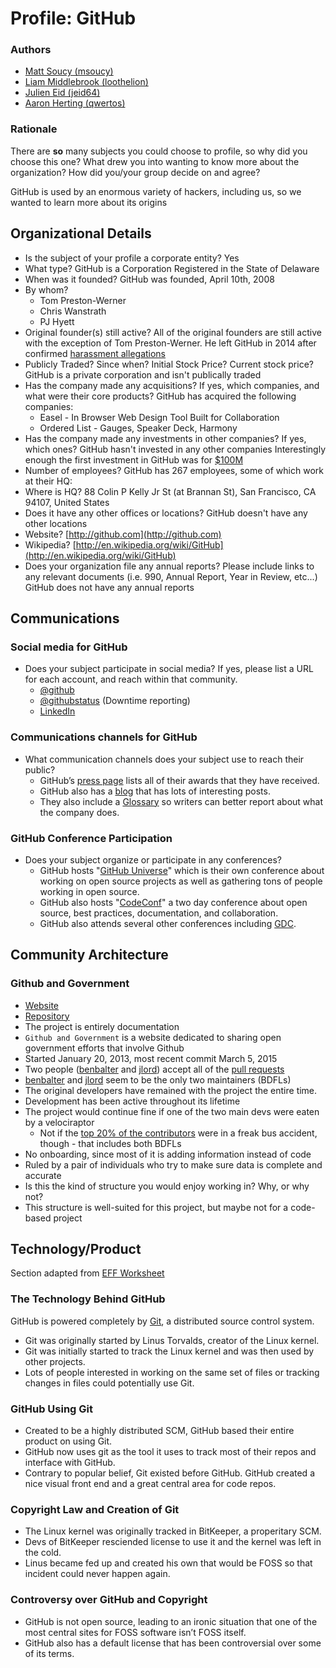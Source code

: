 Profile: GitHub
===============

### Authors
- [Matt Soucy (msoucy)](mailto:msoucy@csh.rit.edu)
- [Liam Middlebrook (loothelion)](mailto:liammiddlebrook@gmail.com)
- [Julien Eid (jeid64)](<mailto:jeid@csh.rit.edu>)
- [Aaron Herting (qwertos)](<mailto:adh2380@rit.edu>)

### Rationale

There are **so** many subjects you could choose to profile, so why did you choose this one?
What drew you into wanting to know more about the organization?
How did you/your group decide on and agree?

GitHub is used by an enormous variety of hackers, including us, so we wanted to learn more about its origins

## Organizational Details

- Is the subject of your profile a corporate entity?
	Yes
- What type?
	GitHub is a Corporation Registered in the State of Delaware
- When was it founded?
	GitHub was founded, April 10th, 2008
- By whom?
    * Tom Preston-Werner
    * Chris Wanstrath
    * PJ Hyett
- Original founder(s) still active?
	All of the original founders are still active with the exception of Tom Preston-Werner.
    He left GitHub in 2014 after confirmed [harassment allegations]
- Publicly Traded? Since when? Initial Stock Price? Current stock price?
	GitHub is a private corporation and isn't publically traded
- Has the company made any acquisitions? If yes, which companies, and what were their core products?
	GitHub has acquired the following companies:
     * Easel - In Browser Web Design Tool Built for Collaboration
     * Ordered List - Gauges, Speaker Deck, Harmony
- Has the company made any investments in other companies? If yes, which ones?
	GitHub hasn't invested in any other companies
	Interestingly enough the first investment in GitHub was for [$100M]
- Number of employees?
	GitHub has 267 employees, some of which work at their HQ:
- Where is HQ?
    88 Colin P Kelly Jr St (at Brannan St), San Francisco, CA 94107, United States
- Does it have any other offices or locations?
	GitHub doesn't have any other locations
- Website?
	[http://github.com](http://github.com)
- Wikipedia?
	[http://en.wikipedia.org/wiki/GitHub](http://en.wikipedia.org/wiki/GitHub)
- Does your organization file any annual reports? Please include links to any relevant documents (i.e. 990, Annual Report, Year in Review, etc...)
	GitHub does not have any annual reports

[harassment allegations]: http://bits.blogs.nytimes.com/2014/04/21/github-founder-resigns-after-investigation/
[$100M]: http://go.bloomberg.com/tech-deals/2012-07-09-github-takes-100m-in-largest-investment-by-andreessen-horowitz/

## Communications

### Social media for GitHub

- Does your subject participate in social media? If yes, please list a URL for each account, and reach within that community.
	- [@github](https://twitter.com/github)
	- [@githubstatus](https://twitter.com/githubstatus) (Downtime reporting)
	- [LinkedIn](https://www.linkedin.com/company/github)

### Communications channels for GitHub

- What communication channels does your subject use to reach their public?
	- GitHub’s [press page][] lists all of their awards that they have received.
	- GitHub also has a [blog][] that has lots of interesting posts.
	- They also include a [Glossary][] so writers can better report about what the company does.

[press page]: https://github.com/about/press
[blog]: https://github.com/blog
[Glossary]: https://help.github.com/articles/github-glossary

### GitHub Conference Participation

- Does your subject organize or participate in any conferences?
	- GitHub hosts "[GitHub Universe][]" which is their own conference about working on open source projects as well as gathering tons of people working in open source.
	- GitHub also hosts "[CodeConf][]" a two day conference about open source, best practices, documentation, and collaboration.
	- GitHub also attends several other conferences including [GDC][].

[GitHub Universe]: http://githubuniverse.com
[CodeConf]: http://codeconf.com
[GDC]: https://github.com/blog/1961-see-you-at-gdc

## Community Architecture

### Github and Government

- [Website](http://government.github.com)
- [Repository](http://github.com/github/government.github.com)
- The project is entirely documentation
- `Github and Government` is a website dedicated to sharing open government efforts that involve Github
- Started January 20, 2013, most recent commit March 5, 2015
- Two people ([benbalter][] and [jlord][]) accept all of the [pull requests][]
- [benbalter][] and [jlord][] seem to be the only two maintainers (BDFLs)
- The original developers have remained with the project the entire time.
- Development has been active throughout its lifetime
- The project would continue fine if one of the two main devs were eaten by a velociraptor
	- Not if the [top 20% of the contributors][contributors] were in a freak bus accident, though - that includes both BDFLs
- No onboarding, since most of it is adding information instead of code
- Ruled by a pair of individuals who try to make sure data is complete and accurate
- Is this the kind of structure you would enjoy working in? Why, or why not?
- This structure is well-suited for this project, but maybe not for a code-based project

[benbalter]: https://github.com/benbalter
[jlord]: https://github.com/jlord
[pull requests]: https://github.com/github/government.github.com/pulls?q=is%3Apr+is%3Aclosed
[contributors]: https://github.com/github/government.github.com/graphs/contributors

## Technology/Product

Section adapted from [EFF Worksheet](http://www.teachingcopyright.org/handout/technology-history-worksheet)

### The Technology Behind GitHub

GitHub is powered completely by [Git][Git Wiki], a distributed source control system.

- Git was originally started by Linus Torvalds, creator of the Linux kernel.
- Git was initially started to track the Linux kernel and was then used by other projects.
- Lots of people interested in working on the same set of files or tracking changes in files could potentially use Git.

### GitHub Using Git

- Created to be a highly distributed SCM, GitHub based their entire product on using Git.
- GitHub now uses git as the tool it uses to track most of their repos and interface with GitHub.
- Contrary to popular belief, Git existed before GitHub. GitHub created a nice visual front end and a great central area for code repos.

### Copyright Law and Creation of Git

- The Linux kernel was originally tracked in BitKeeper, a properitary SCM.
- Devs of BitKeeper resciended license to use it and the kernel was left in the cold.
- Linus became fed up and created his own that would be FOSS so that incident could never happen again.

### Controversy over GitHub and Copyright

- GitHub is not open source, leading to an ironic situation that one of the most central sites for FOSS software isn’t FOSS itself.
- GitHub also has a default license that has been controversial over some of its terms.

[Git Wiki]: http://en.wikipedia.org/wiki/Git_%28software%29
